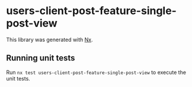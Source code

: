 # users-client-post-feature-single-post-view

This library was generated with [Nx](https://nx.dev).

## Running unit tests

Run `nx test users-client-post-feature-single-post-view` to execute the unit tests.
